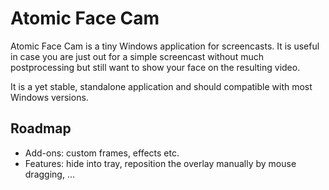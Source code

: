 # Atomic Face Cam

Atomic Face Cam is a tiny Windows application for screencasts. It is useful in case you are just out for a
simple screencast without much postprocessing but still want to show your face on the resulting video.

It is a yet stable, standalone application and should compatible with most Windows versions.

## Roadmap

- Add-ons: custom frames, effects etc.
- Features: hide into tray, reposition the overlay manually by mouse dragging, ...
